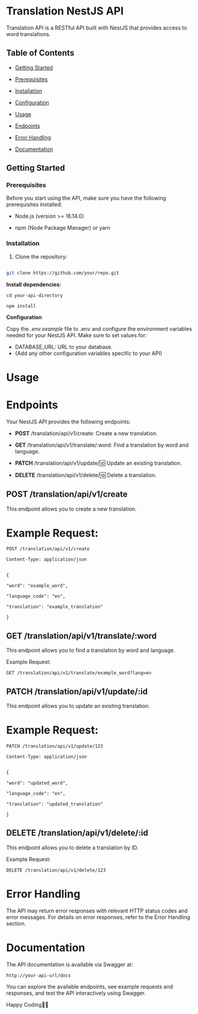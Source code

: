 # Translation NestJS API

Translation API is a RESTful API built with NestJS that provides access to word translations.

## Table of Contents

- [Getting Started](#getting-started)

- [Prerequisites](#prerequisites)

- [Installation](#installation)

- [Configuration](#configuration)

- [Usage](#usage)

- [Endpoints](#endpoints)

- [Error Handling](#error-handling)

- [Documentation](#documentation)

## Getting Started

### Prerequisites

Before you start using the API, make sure you have the following prerequisites installed:

- Node.js (version >= 16.14.0)

- npm (Node Package Manager) or yarn

### Installation

1. Clone the repository:

```bash

git clone https://github.com/your/repo.git

```

**Install dependencies:**

    cd your-api-directory

    npm install

**Configuration**

Copy the _.env.example_ file to .env and configure the environment variables needed for your NestJS API. Make sure to set values for:

- DATABASE_URL: URL to your database.
- (Add any other configuration variables specific to your API)

# Usage

# **Endpoints**

Your NestJS API provides the following endpoints:

- **POST** /translation/api/v1/create: Create a new translation.

- **GET** /translation/api/v1/translate/:word: Find a translation by word and language.

- **PATCH** /translation/api/v1/update/:id: Update an existing translation.

- **DELETE** /translation/api/v1/delete/:id: Delete a translation.

## POST /translation/api/v1/create

This endpoint allows you to create a new translation.

# Example Request:

    POST /translation/api/v1/create

    Content-Type: application/json


    {

    "word": "example_word",

    "language_code": "en",

    "translation": "example_translation"

    }

## GET /translation/api/v1/translate/:word

This endpoint allows you to find a translation by word and language.

Example Request:

    GET /translation/api/v1/translate/example_word?lang=en

## PATCH /translation/api/v1/update/:id

This endpoint allows you to update an existing translation.

# Example Request:

    PATCH /translation/api/v1/update/123

    Content-Type: application/json


    {

    "word": "updated_word",

    "language_code": "en",

    "translation": "updated_translation"

    }

## DELETE /translation/api/v1/delete/:id

This endpoint allows you to delete a translation by ID.

Example Request:

    DELETE /translation/api/v1/delete/123

# Error Handling

The API may return error responses with relevant HTTP status codes and error messages. For details on error responses, refer to the Error Handling section.

# **Documentation**

The API documentation is available via Swagger at:

    http://your-api-url/docs

You can explore the available endpoints, see example requests and responses, and test the API interactively using Swagger.

Happy Coding👩‍💻
